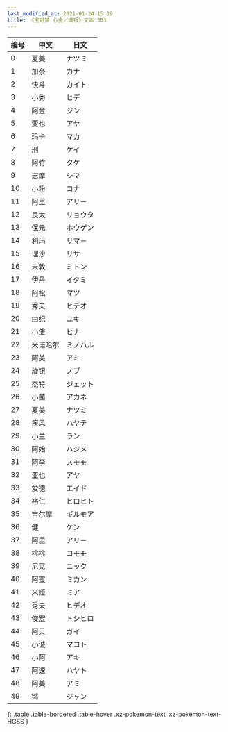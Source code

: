 ```yaml
---
last_modified_at: 2021-01-24 15:39
title: 《宝可梦 心金／魂银》文本 303
---
```

| 编号 | 中文 | 日文 |
| ---- | ---- | ---- |
| 0 | 夏美 | ナツミ |
| 1 | 加奈 | カナ |
| 2 | 快斗 | カイト |
| 3 | 小秀 | ヒデ |
| 4 | 阿金 | ジン |
| 5 | 亚也 | アヤ |
| 6 | 玛卡 | マカ |
| 7 | 刑 | ケイ |
| 8 | 阿竹 | タケ |
| 9 | 志摩 | シマ |
| 10 | 小粉 | コナ |
| 11 | 阿里 | アリ－ |
| 12 | 良太 | リョウタ |
| 13 | 保元 | ホウゲン |
| 14 | 利玛 | リマ－ |
| 15 | 理沙 | リサ |
| 16 | 未敦 | ミトン |
| 17 | 伊丹 | イタミ |
| 18 | 阿松 | マツ |
| 19 | 秀夫 | ヒデオ |
| 20 | 由纪 | ユキ |
| 21 | 小雏 | ヒナ |
| 22 | 米诺哈尔 | ミノハル |
| 23 | 阿美 | アミ |
| 24 | 旋钮 | ノブ |
| 25 | 杰特 | ジェット |
| 26 | 小茜 | アカネ |
| 27 | 夏美 | ナツミ |
| 28 | 疾风 | ハヤテ |
| 29 | 小兰 | ラン |
| 30 | 阿始 | ハジメ |
| 31 | 阿李 | スモモ |
| 32 | 亚也 | アヤ |
| 33 | 爱德 | エイド |
| 34 | 裕仁 | ヒロヒト |
| 35 | 吉尔摩 | ギルモア |
| 36 | 健 | ケン |
| 37 | 阿里 | アリ－ |
| 38 | 桃桃 | コモモ |
| 39 | 尼克 | ニック |
| 40 | 阿蜜 | ミカン |
| 41 | 米娅 | ミア |
| 42 | 秀夫 | ヒデオ |
| 43 | 俊宏 | トシヒロ |
| 44 | 阿贝 | ガイ |
| 45 | 小诚 | マコト |
| 46 | 小阿 | アキ |
| 47 | 阿速 | ハヤト |
| 48 | 阿美 | アミ |
| 49 | 锵 | ジャン |
{: .table .table-bordered .table-hover .xz-pokemon-text .xz-pokemon-text-HGSS }